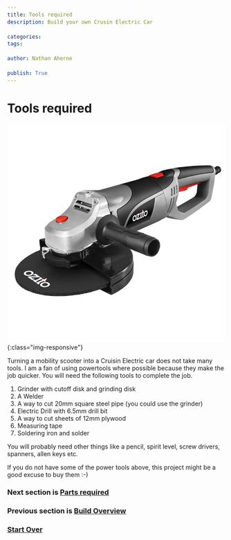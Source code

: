 ```yaml
---
title: Tools required
description: Build your own Crusin Electric Car

categories:
tags:

author: Nathan Aherne

publish: True
---
```


# Tools required

![Banner image](banner.jpg){:class="img-responsive"}

Turning a mobility scooter into a Cruisin Electric car does not take many tools. I am a fan of using powertools where possible because they make the job quicker. You will need the following tools to complete the job.

1. Grinder with cutoff disk and grinding disk
2. A Welder
3. A way to cut 20mm square steel pipe (you could use the grinder)
4. Electric Drill with 6.5mm drill bit
5. A way to cut sheets of 12mm plywood
6. Measuring tape
7. Soldering iron and solder

You will probably need other things like a pencil, spirit level, screw drivers, spanners, allen keys etc.

If you do not have some of the power tools above, this project might be a good excuse to buy them :-)

### Next section is [Parts required](/cruisin/diy/parts-required/index.html)

### Previous section is [Build Overview](/cruisin/diy/build-overview/index.html)

### [Start Over](/cruisin/diy/index.html)
